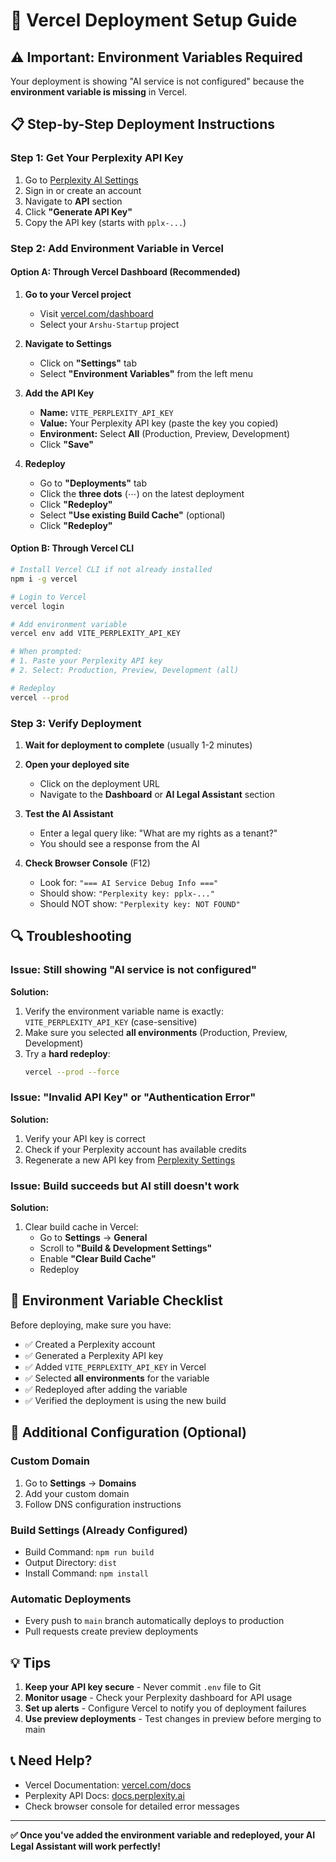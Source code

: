 # 🚀 Vercel Deployment Setup Guide

## ⚠️ Important: Environment Variables Required

Your deployment is showing "AI service is not configured" because the **environment variable is missing** in Vercel.

## 📋 Step-by-Step Deployment Instructions

### Step 1: Get Your Perplexity API Key

1. Go to [Perplexity AI Settings](https://www.perplexity.ai/settings/api)
2. Sign in or create an account
3. Navigate to **API** section
4. Click **"Generate API Key"**
5. Copy the API key (starts with `pplx-...`)

### Step 2: Add Environment Variable in Vercel

#### Option A: Through Vercel Dashboard (Recommended)

1. **Go to your Vercel project**
   - Visit [vercel.com/dashboard](https://vercel.com/dashboard)
   - Select your `Arshu-Startup` project

2. **Navigate to Settings**
   - Click on **"Settings"** tab
   - Select **"Environment Variables"** from the left menu

3. **Add the API Key**
   - **Name:** `VITE_PERPLEXITY_API_KEY`
   - **Value:** Your Perplexity API key (paste the key you copied)
   - **Environment:** Select **All** (Production, Preview, Development)
   - Click **"Save"**

4. **Redeploy**
   - Go to **"Deployments"** tab
   - Click the **three dots** (⋯) on the latest deployment
   - Click **"Redeploy"**
   - Select **"Use existing Build Cache"** (optional)
   - Click **"Redeploy"**

#### Option B: Through Vercel CLI

```bash
# Install Vercel CLI if not already installed
npm i -g vercel

# Login to Vercel
vercel login

# Add environment variable
vercel env add VITE_PERPLEXITY_API_KEY

# When prompted:
# 1. Paste your Perplexity API key
# 2. Select: Production, Preview, Development (all)

# Redeploy
vercel --prod
```

### Step 3: Verify Deployment

1. **Wait for deployment to complete** (usually 1-2 minutes)

2. **Open your deployed site**
   - Click on the deployment URL
   - Navigate to the **Dashboard** or **AI Legal Assistant** section

3. **Test the AI Assistant**
   - Enter a legal query like: "What are my rights as a tenant?"
   - You should see a response from the AI

4. **Check Browser Console** (F12)
   - Look for: `"=== AI Service Debug Info ==="`
   - Should show: `"Perplexity key: pplx-..."`
   - Should NOT show: `"Perplexity key: NOT FOUND"`

## 🔍 Troubleshooting

### Issue: Still showing "AI service is not configured"

**Solution:**
1. Verify the environment variable name is exactly: `VITE_PERPLEXITY_API_KEY` (case-sensitive)
2. Make sure you selected **all environments** (Production, Preview, Development)
3. Try a **hard redeploy**:
   ```bash
   vercel --prod --force
   ```

### Issue: "Invalid API Key" or "Authentication Error"

**Solution:**
1. Verify your API key is correct
2. Check if your Perplexity account has available credits
3. Regenerate a new API key from [Perplexity Settings](https://www.perplexity.ai/settings/api)

### Issue: Build succeeds but AI still doesn't work

**Solution:**
1. Clear build cache in Vercel:
   - Go to **Settings** → **General**
   - Scroll to **"Build & Development Settings"**
   - Enable **"Clear Build Cache"**
   - Redeploy

## 📝 Environment Variable Checklist

Before deploying, make sure you have:

- ✅ Created a Perplexity account
- ✅ Generated a Perplexity API key
- ✅ Added `VITE_PERPLEXITY_API_KEY` in Vercel
- ✅ Selected **all environments** for the variable
- ✅ Redeployed after adding the variable
- ✅ Verified the deployment is using the new build

## 🌟 Additional Configuration (Optional)

### Custom Domain
1. Go to **Settings** → **Domains**
2. Add your custom domain
3. Follow DNS configuration instructions

### Build Settings (Already Configured)
- Build Command: `npm run build`
- Output Directory: `dist`
- Install Command: `npm install`

### Automatic Deployments
- Every push to `main` branch automatically deploys to production
- Pull requests create preview deployments

## 💡 Tips

1. **Keep your API key secure** - Never commit `.env` file to Git
2. **Monitor usage** - Check your Perplexity dashboard for API usage
3. **Set up alerts** - Configure Vercel to notify you of deployment failures
4. **Use preview deployments** - Test changes in preview before merging to main

## 📞 Need Help?

- Vercel Documentation: [vercel.com/docs](https://vercel.com/docs)
- Perplexity API Docs: [docs.perplexity.ai](https://docs.perplexity.ai)
- Check browser console for detailed error messages

---

**✅ Once you've added the environment variable and redeployed, your AI Legal Assistant will work perfectly!**
